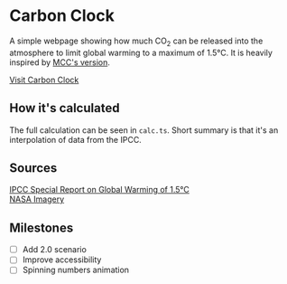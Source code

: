 # Carbon Clock

A simple webpage showing how much CO<sub>2</sub> can be released into the atmosphere to limit global warming to a maximum of 1.5°C. It is heavily inspired by [MCC's version](https://www.mcc-berlin.net/en/research/co2-budget.html).

[Visit Carbon Clock](https://carbonclock.hugotiger.com)

## How it's calculated
The full calculation can be seen in `calc.ts`. Short summary is that it's an interpolation of data from the IPCC.

## Sources
[IPCC Special Report on Global Warming of 1.5°C](https://www.ipcc.ch/sr15/)  
[NASA Imagery](https://unsplash.com/photos/Q1p7bh3SHj8)

## Milestones
- [ ] Add 2.0 scenario
- [ ] Improve accessibility
- [ ] Spinning numbers animation